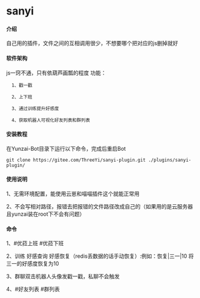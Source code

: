 # sanyi

#### 介绍
自己用的插件，文件之间的互相调用很少，不想要哪个把对应的js删掉就好

#### 软件架构
js一窍不通，只有依葫芦画瓢的程度
功能：

      1、戳一戳

      2、上下班

      3、通过训练提升好感度

      4、获取机器人可视化好友列表和群列表

   


#### 安装教程

在Yunzai-Bot目录下运行以下命令，完成后重启Bot


```
git clone https://gitee.com/ThreeYi/sanyi-plugin.git ./plugins/sanyi-plugin/

```


#### 使用说明

1、无需环境配置，能使用云崽和喵喵插件这个就能正常用

2、不会写相对路径，报错去把报错的文件路径改成自己的（如果用的是云服务器且yunzai装在root下不会有问题）

#### 命令

 1、#优菈上班  #优菈下班 

 2、训练 好感查询 好感恢复（redis丢数据的话手动恢复）:例如：恢复|三一|10  将三一的好感度恢复为10

 3、群聊双击机器人头像发戳一戳，私聊不会触发

 4、#好友列表 #群列表


